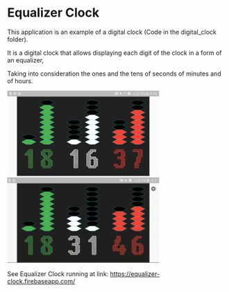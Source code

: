 # Equalizer Clock

This application is an example of a digital clock (Code in the digital_clock folder).

It is a digital clock that allows displaying each digit of the clock in a form of an equalizer,

Taking into consideration the ones and the tens of seconds of minutes and of hours.

<img src='equalizer_clock.jpg' width='350'>
 
<img src='equalizer_clock.gif' width='350'>


See Equalizer Clock running at link: https://equalizer-clock.firebaseapp.com/


